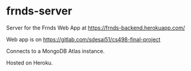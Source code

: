# frnds-server
Server for the Frnds Web App at https://frnds-backend.herokuapp.com/



Web app is on https://gitlab.com/sdesai51/cs498-final-project


Connects to a MongoDB Atlas instance. 


Hosted on Heroku. 
